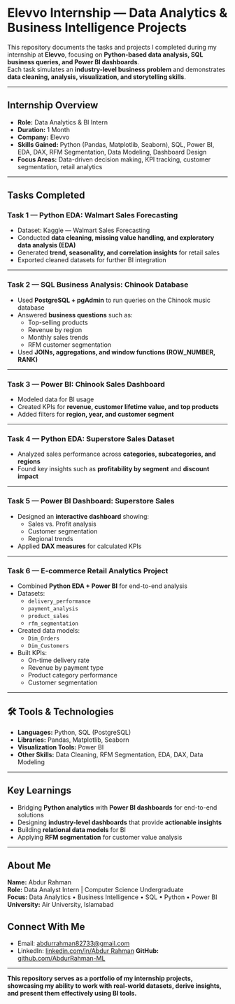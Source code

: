 #  Elevvo Internship — Data Analytics & Business Intelligence Projects

This repository documents the tasks and projects I completed during my internship at **Elevvo**, focusing on **Python-based data analysis, SQL business queries, and Power BI dashboards**.  
Each task simulates an **industry-level business problem** and demonstrates **data cleaning, analysis, visualization, and storytelling skills**.

---

##  Internship Overview
- **Role:** Data Analytics & BI Intern  
- **Duration:** 1 Month  
- **Company:** Elevvo  
- **Skills Gained:** Python (Pandas, Matplotlib, Seaborn), SQL, Power BI, EDA, DAX, RFM Segmentation, Data Modeling, Dashboard Design  
- **Focus Areas:** Data-driven decision making, KPI tracking, customer segmentation, retail analytics

---

##  Tasks Completed

### **Task 1 — Python EDA: Walmart Sales Forecasting**
- Dataset: Kaggle — Walmart Sales Forecasting  
- Conducted **data cleaning, missing value handling, and exploratory data analysis (EDA)**  
- Generated **trend, seasonality, and correlation insights** for retail sales  
- Exported cleaned datasets for further BI integration  
 
---

### **Task 2 — SQL Business Analysis: Chinook Database**
- Used **PostgreSQL + pgAdmin** to run queries on the Chinook music database  
- Answered **business questions** such as:
  - Top-selling products
  - Revenue by region
  - Monthly sales trends
  - RFM customer segmentation  
- Used **JOINs, aggregations, and window functions (ROW_NUMBER, RANK)**  
 
---

### **Task 3 — Power BI: Chinook Sales Dashboard**
- Modeled data for BI usage  
- Created KPIs for **revenue, customer lifetime value, and top products**  
- Added filters for **region, year, and customer segment**  

---

### **Task 4 — Python EDA: Superstore Sales Dataset**
- Analyzed sales performance across **categories, subcategories, and regions**  
- Found key insights such as **profitability by segment** and **discount impact**  

---

### **Task 5 — Power BI Dashboard: Superstore Sales**
- Designed an **interactive dashboard** showing:
  - Sales vs. Profit analysis
  - Customer segmentation
  - Regional trends  
- Applied **DAX measures** for calculated KPIs  

---

### **Task 6 — E-commerce Retail Analytics Project**
- Combined **Python EDA + Power BI** for end-to-end analysis  
- Datasets:  
  - `delivery_performance`
  - `payment_analysis`
  - `product_sales`
  - `rfm_segmentation`
- Created data models:
  - `Dim_Orders`
  - `Dim_Customers`
- Built KPIs:
  - On-time delivery rate
  - Revenue by payment type
  - Product category performance
  - Customer segmentation  

---

## 🛠 Tools & Technologies
- **Languages:** Python, SQL (PostgreSQL)  
- **Libraries:** Pandas, Matplotlib, Seaborn  
- **Visualization Tools:** Power BI  
- **Other Skills:** Data Cleaning, RFM Segmentation, EDA, DAX, Data Modeling

---

##  Key Learnings
- Bridging **Python analytics** with **Power BI dashboards** for end-to-end solutions  
- Designing **industry-level dashboards** that provide **actionable insights**  
- Building **relational data models** for BI  
- Applying **RFM segmentation** for customer value analysis

---

##  About Me

**Name:** Abdur Rahman\
**Role:** Data Analyst Intern | Computer Science Undergraduate\
**Focus:** Data Analytics • Business Intelligence • SQL • Python • Power BI\
**University:** Air University, Islamabad

##  Connect With Me

-  Email: abdurrahman82733@gmail.com  
-  LinkedIn: [linkedin.com/in/Abdur Rahman](https://www.linkedin.com/in/abdur-rahmanml/)
**GitHub:** [github.com/AbdurRahman-ML](https://github.com/AbdurRahman-ML)

---


**This repository serves as a portfolio of my internship projects, showcasing my ability to work with real-world datasets, derive insights, and present them effectively using BI tools.**
